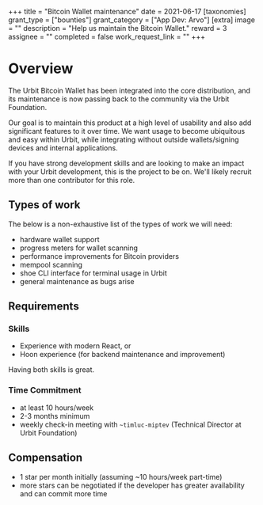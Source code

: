 +++
title = "Bitcoin Wallet maintenance"
date = 2021-06-17
[taxonomies]
grant_type = ["bounties"]
grant_category = ["App Dev: Arvo"]
[extra]
image = ""
description = "Help us maintain the Bitcoin Wallet."
reward = 3
assignee = ""
completed = false
work_request_link = ""
+++

# Overview

The Urbit Bitcoin Wallet has been integrated into the core distribution, and its
maintenance is now passing back to the community via the Urbit Foundation.

Our goal is to maintain this product at a high level of usability and also add
significant features to it over time. We want usage to become ubiquitous and
easy within Urbit, while integrating without outside wallets/signing devices and
internal applications.

If you have strong development skills and are looking to make an impact with
your Urbit development, this is the project to be on. We'll likely recruit more
than one contributor for this role.

## Types of work

The below is a non-exhaustive list of the types of work we will need:

* hardware wallet support
* progress meters for wallet scanning
* performance improvements for Bitcoin providers
* mempool scanning
* shoe CLI interface for terminal usage in Urbit
* general maintenance as bugs arise

## Requirements

### Skills

* Experience with modern React, or
* Hoon experience (for backend maintenance and improvement)

Having both skills is great.

### Time Commitment

- at least 10 hours/week
- 2-3 months minimum
- weekly check-in meeting with `~timluc-miptev` (Technical Director at Urbit Foundation)

## Compensation

* 1 star per month initially (assuming ~10 hours/week part-time)
* more stars can be negotiated if the developer has greater availability and can
  commit more time
